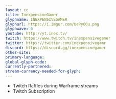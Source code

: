 ```yaml
---
layout: cc
title: InexpensiveGamer
glyphname: INEXPENSIVEGAMER
glyphurl: https://i.imgur.com/UePyOOu.png
glyphwave: 6
youtube: http://yt.inex.tv/
twitch: https://www.twitch.tv/inexpensivegamer
twitter: https://twitter.com/inexpensivegamr
discord: https://discord.gg/inexpensivegamer
other-site: 
primary-language: 
global-glyph-code: 
currently-partnered: 
stream-currency-needed-for-glyph: 
---
```

* Twitch Raffles during Warframe streams
* Twitch Subscription
